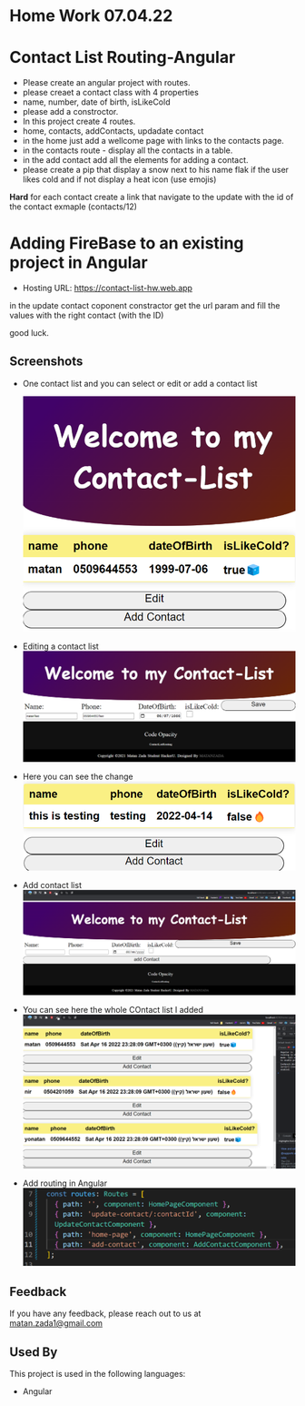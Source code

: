 # Home Work 07.04.22

# Contact List Routing-Angular

- Please create an angular project with routes.
- please creaet a contact class with 4 properties
- name, number, date of birth, isLikeCold
- please add a constroctor.
- In this project create 4 routes.
- home, contacts, addContacts, updadate contact
- in the home just add a wellcome page with links to the contacts page.
- in the contacts route - display all the contacts in a table.
- in the add contact add all the elements for adding a contact.
- please create a pip that display a snow next to his name flak if the user likes cold and if not display a heat icon (use emojis)

**Hard**
for each contact create a link that navigate to the update with the id of the contact
exmaple (contacts/12)

# Adding FireBase to an existing project in Angular

- Hosting URL: https://contact-list-hw.web.app

in the update contact coponent constractor get the url param and fill the values with the right contact (with the ID)

good luck.

## Screenshots

- One contact list and you can select or edit or add a contact list

  ![App Screenshot](/img/one.png)

- Editing a contact list
  ![App Screenshot](/img/two.png)

- Here you can see the change
  ![App Screenshot](/img/three.png)

- Add contact list
  ![App Screenshot](/img/Four.png)

- You can see here the whole COntact list I added
  ![App Screenshot](/img/allPage.png)

- Add routing in Angular
  ![App Screenshot](/img/routing.png)

## Feedback

If you have any feedback, please reach out to us at matan.zada1@gmail.com

## Used By

This project is used in the following languages:

- Angular
